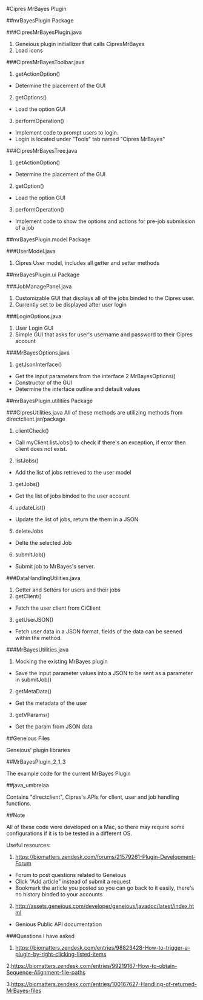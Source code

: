 #Cipres MrBayes Plugin

##mrBayesPlugin Package

###CipresMrBayesPlugin.java
1. Geneious plugin initiallizer that calls CipresMrBayes
2. Load icons

###CipresMrBayesToolbar.java
1. getActionOption()
 - Determine the placement of the GUI
2. getOptions()
 - Load the option GUI
3. performOperation()
 - Implement code to prompt users to login.
 - Login is located under "Tools" tab named "Cipres MrBayes"

###CipresMrBayesTree.java
1. getActionOption()
 - Determine the placement of the GUI
2. getOption()
 - Load the option GUI
3. performOperation()
 - Implement code to show the options and actions for pre-job submission of a job

##mrBayesPlugin.model Package

###UserModel.java
1. Cipres User model, includes all getter and setter methods

##mrBayesPlugin.ui Package

###JobManagePanel.java
1. Customizable GUI that displays all of the jobs binded to the Cipres user.
2. Currently set to be displayed after user login

###LoginOptions.java
1. User Login GUI
2. Simple GUI that asks for user's username and password to their Cipres account

###MrBayesOptions.java
1. getJsonInterface()
 - Get the input parameters from the interface
2 MrBayesOptions()
 - Constructor of the GUI
 - Determine the interface outline and default values 

##mrBayesPlugin.utilities Package

###CipresUtilities.java
All of these methods are utilizing methods from directclient.jar/package

1. clientCheck()
 - Call myClient.listJobs() to check if there's an exception, if error then client does not exist.
2. listJobs()
 - Add the list of jobs retrieved to the user model
3. getJobs()
 - Get the list of jobs binded to the user account
4. updateList()
 - Update the list of jobs, return the them in a JSON
5. deleteJobs
 - Delte the selected Job
6. submitJob()
 - Submit job to MrBayes's server.

###DataHandlingUtilities.java
1. Getter and Setters for users and their jobs
2. getClient()
 - Fetch the user client from CiClient
3. getUserJSON()
 - Fetch user data in a JSON format, fields of the data can be seened within the method.

###MrBayesUtilities.java
1. Mocking the existing MrBayes plugin
 - Save the input parameter values into a JSON to be sent as a parameter in submitJob()
2. getMetaData()
 - Get the metadata of the user
3. getVParams()
 - Get the param from JSON data

##Geneious Files

Geneious' plugin libraries

##MrBayesPlugin_2_1_3

The example code for the current MrBayes Plugin

##java_umbrelaa

Contains "directclient", Cipres's APIs for client, user and job handling functions.


##Note

All of these code were developed on a Mac, so there may require some configurations if it is to be tested in a different OS.

Useful resources:
1. https://biomatters.zendesk.com/forums/21579261-Plugin-Development-Forum
 - Forum to post questions related to Geneious
 - Click "Add article" instead of submit a request
 - Bookmark the article you posted so you can go back to it easily, there's no history binded to your accounts

2. http://assets.geneious.com/developer/geneious/javadoc/latest/index.html
 - Genious Public API documentation

###Questions I have asked

1. https://biomatters.zendesk.com/entries/98823428-How-to-trigger-a-plugin-by-right-clicking-listed-items

2.https://biomatters.zendesk.com/entries/99219167-How-to-obtain-Sequence-Alignment-file-paths

3.https://biomatters.zendesk.com/entries/100167627-Handling-of-returned-MrBayes-files